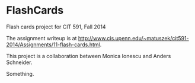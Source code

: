 FlashCards
==========

Flash cards project for CIT 591, Fall 2014

The assignment writeup is at http://www.cis.upenn.edu/~matuszek/cit591-2014/Assignments/11-flash-cards.html.

This project is a collaboration between Monica Ionescu and Anders Schneider.

Something.